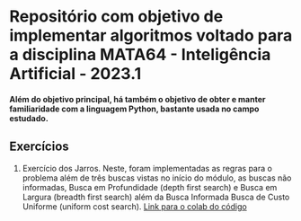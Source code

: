 # Repositório com objetivo de implementar algoritmos voltado para a disciplina MATA64 - Inteligência Artificial - 2023.1

#### Além do objetivo principal, há também o objetivo de obter e manter familiaridade com a linguagem Python, bastante usada no campo estudado.

## Exercícios

1. Exercício dos Jarros. Neste, foram implementadas as regras para o problema além de três buscas vistas no início do módulo, as buscas não informadas, Busca em Profundidade (depth first search) e Busca em Largura (breadth first search) além da Busca Informada Busca de Custo Uniforme (uniform cost search). [Link para o colab do código](https://colab.research.google.com/drive/10YYaOl3JYEybgzGrHahjQt0cgIut1dL3?usp=sharing)

